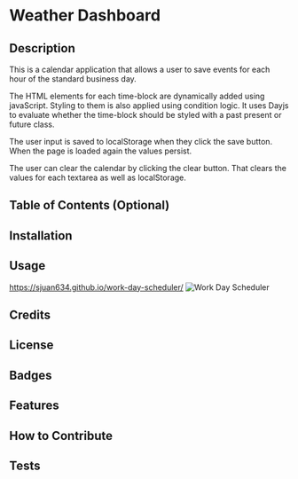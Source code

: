 # Weather Dashboard

## Description

This is a calendar application that allows a user to save events for each hour of the standard business day.

The HTML elements for each time-block are dynamically added using javaScript. Styling to them is also applied using condition logic. It uses Dayjs to evaluate whether the time-block should be styled with a past present or future class.

The user input is saved to localStorage when they click the save button. When the page is loaded again the values persist.

The user can clear the calendar by clicking the clear button. That clears the values for each textarea as well as localStorage.

## Table of Contents (Optional)

## Installation

## Usage

https://sjuan634.github.io/work-day-scheduler/
![Work Day Scheduler](./assets/images/work-day-scheduler_demo.gif)

## Credits

## License

## Badges

## Features

## How to Contribute

## Tests
